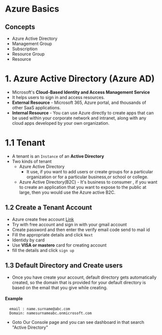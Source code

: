 # Azure Basics 
## Concepts
- Azure Active Directory
- Management Group
- Subscription
- Resource Group
- Resource
# 1. Azure Active Directory (Azure AD)
- Microsoft's  **Cloud-Based Identity and Access Management Service**
- It helps users to sign in and access resources.
- **External Resource**
        - Microsoft 365, Azure portal, and thousands of other SaaS applications.
- **Internal Resource**
        - You can use Azure directly to create apps that can be used within your corporate network and intranet, along with any cloud apps developed by your own organization.
# 1.1 Tenant
- A tenant is an `Instance` of an **Active Directory**
- Two kinds of tenant
    - Azure Active Directory
         - It use, if you want to add users or create groups for a particular organization or for a particular business,or school or college.
    - Azure Active Directory(B2C)
          - It's business to consumer , if you want to create an application that you want to expose to the public at large, then you would use the Azure active B2C.
## 1.2 Create a Tenant Account
- Azure create free account [Link](https://azure.microsoft.com/en-in/pricing/purchase-options/azure-account?msockid=2c32100c31c467461a6800da30bb6655)
- Try with free account and sign in with your gmail account
- Create password and then enter the verify email code send to mail id
- Fill the appropriate details and click `Next`
- Identidy by card
- Use **VISA or mastero** card for creating account
-  fill the details and click `sign up`
## 1.3 Default Directory and Create users
- Once you have create your account, default directory gets automatically created, so the domain that is provided for your default directory is based on the email that you give while creating.
#### Example
   ```
     email : name.surname@abc.com
     Domain: namesurnameabc.onmicrosoft.com
   ```
- Goto Our Console page and you can see dashboard in that search "Active Directory"

